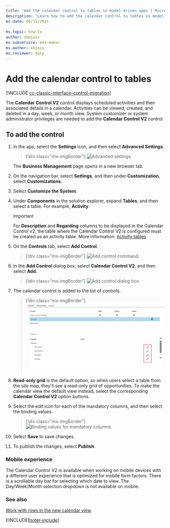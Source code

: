 ```yaml
---
title: "Add the calendar control to tables in model-driven apps | MicrosoftDocs"
description: "Learn how to add the calendar control to tables in model-driven apps."
ms.date: 06/15/2021

ms.topic: how-to
author: sbmjais
ms.subservice: mda-maker
ms.author: shjais
ms.reviewer: matp
---
```


# Add the calendar control to tables



[!INCLUDE [cc-classic-interface-control-migration](../../includes/cc-classic-interface-control-migration.md)]

The **Calendar Control V2** control displays scheduled activities and their associated details in a calendar. Activities can be viewed, created, and deleted in a day, week, or month view. System customizer or system administrator privileges are needed to add the **Calendar Control V2** control.

## To add the control

1. In the app, select the **Settings** icon, and then select **Advanced Settings**.

    > [!div class="mx-imgBorder"]
    > ![Advanced settings.](media/advanced-settings.png "Advanced settings")

    The **Business Management** page opens in a new browser tab.
1. On the navigation bar, select **Settings**, and then under **Customization**, select **Customizations**.
1. Select **Customize the System**.
1. Under **Components** in the solution explorer, expand **Tables**, and then select a table. For example, **Activity**.

    > [!IMPORTANT]
    > For **Description** and **Regarding** columns to be displayed in the Calendar Control v2, the table where the Calendar Control V2 is configured must be created as an activity table. More information: [Activity tables](../data-platform/types-of-entities.md#activity-tables)
1. On the **Controls** tab, select **Add Control**.

    > [!div class="mx-imgBorder"]
    > ![Add control command.](media/add-control.png "Add control command") 

1. In the **Add Control** dialog box, select **Calendar Control V2**, and then select **Add**.

    > [!div class="mx-imgBorder"]
    > ![Add control dialog box.](media/add-cal-control.png "Add control dialog box")

1. The calendar control is added to the list of controls.

    > [!div class="mx-imgBorder"]
    > ![Calendar control added.](media/cal-control-added.png "Calendar control added")

1. **Read-only grid** is the default option, so when users select a table from the site map, they'll see a read-only grid of opportunities. To make the calendar view the default view instead, select the corresponding **Calendar Control V2** option buttons.

1. Select the edit icon for each of the mandatory columns, and then select the binding values.

    > [!div class="mx-imgBorder"]
    > ![Binding values for mandatory columns.](media/bind-values.png "Binding values for mandatory columns")

1. Select **Save** to save changes.

1. To publish the changes, select **Publish**.

### Mobile experience

The Calendar Control V2 is available when working on mobile devices with a different user experience that is optimized for mobile form factors. There is a scrollable day bar for selecting which date to view. The Day/Week/Month selection dropdown is not available on mobile.

### See also

[Work with rows in the new calendar view](../../user/calendar-view.md)

[!INCLUDE[footer-include](../../includes/footer-banner.md)]
